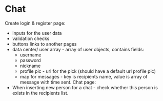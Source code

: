 # Chat
Create login & register page:
  * inputs for the user data
  * validation checks
  * buttons links to another pages
  * data center/ user array - array of user objects, contains fields:
    * username
    * password
    * nickname
    * profile pic - url for the pick (should have a default url profile pic)
    * map for messages - key is recipients name, value is array of message with time sent.
Chat page:
  * When inserting new person for a chat - check whether this person is exists in the recipients list.
